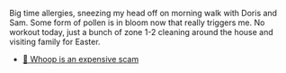 Big time allergies, sneezing my head off on morning walk with Doris and Sam. Some form of pollen is in bloom now that really triggers me. No workout today, just a bunch of zone 1-2 cleaning around the house and visiting family for Easter.

- [🛑 Whoop is an expensive scam](../Fitness/🛑%20Whoop%20is%20an%20expensive%20scam.md)
